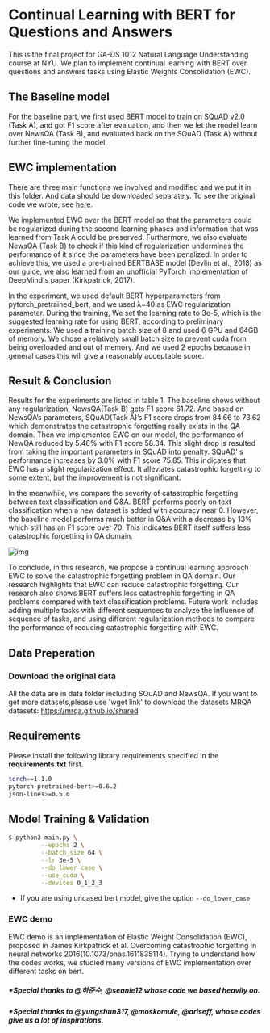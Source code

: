 # Continual Learning with BERT for Questions and Answers
This is the final project for GA-DS 1012 Natural Language Understanding course at NYU. We plan to implement continual learning with BERT over questions and answers tasks using Elastic Weights Consolidation (EWC).

## The Baseline model
For the baseline part, we first used BERT model to train on SQuAD v2.0 (Task A), and got F1 score after evaluation, and then we let the model learn over NewsQA (Task B),  and evaluated back on the SQuAD (Task A) without further fine-tuning the model.

## EWC implementation
There are three main functions we involved and modified and we put it in this folder. And data should be downloaded separately. To see the original code we wrote, see [here](https://github.com/JasonZhangzy1757/mrqa_for_nlu).

We implemented EWC over the BERT model so that the parameters could be regularized during the second learning phases and information that was learned from Task A could be preserved. Furthermore, we also evaluate NewsQA (Task B) to check if this kind of regularization undermines the performance of it since the parameters have been penalized. In order to achieve this, we used a pre-trained BERTBASE model (Devlin et al., 2018) as our guide, we also learned from an unofficial PyTorch implementation of DeepMind's paper (Kirkpatrick, 2017). 

In the experiment, we used default BERT hyperparameters from pytorch_pretrained_bert, and we used  λ=40 as EWC regularization parameter. During the training, We set the learning rate to 3e-5, which is the suggested learning rate for using BERT, according to preliminary experiments. We used a training batch size of 8 and used 6 GPU and 64GB of memory. We chose a relatively small batch size to prevent cuda from being overloaded and out of memory. And we used 2 epochs because in general cases this will give a reasonably acceptable score.

## Result & Conclusion

Results for the experiments are listed in table 1. The baseline shows without any regularization, NewsQA(Task B) gets F1 score 61.72. And based on NewsQA’s parameters, SQuAD(Task A)’s F1 score drops from 84.66 to 73.62 which demonstrates the catastrophic forgetting really exists in the QA domain. Then we implemented EWC on our model, the performance of NewQA reduced by 5.48% with F1 score 58.34. This slight drop is resulted from taking the important parameters in SQuAD into penalty. SQuAD’ s performance increases by 3.0% with F1 score 75.85. This indicates that EWC has a slight regularization effect. It alleviates catastrophic forgetting to some extent, but the improvement is not significant.

In the meanwhile, we compare the severity of catastrophic forgetting between text classification and Q&A.  BERT performs poorly on text classification when a new dataset is added with accuracy near 0. However, the baseline model performs much better in Q&A with a decrease by 13% which still has an F1 score over 70. This indicates BERT itself suffers less catastrophic forgetting in QA domain. 

![img](https://github.com/JasonZhangzy1757/NLU_Final_Project/blob/master/result.png)

To conclude, in this research, we propose a continual learning approach EWC to solve the catastrophic forgetting problem in QA domain. Our research highlights that EWC can reduce catastrophic forgetting. Our research also shows BERT suffers less catastrophic forgetting in QA problems compared with text classification problems. Future work includes adding multiple tasks with different sequences to analyze the influence of sequence of tasks, and using different regularization methods to compare the performance of reducing catastrophic forgetting with EWC.


## Data Preperation
### Download the original data
All the data are in data folder including SQuAD and NewsQA. If you want to get more datasets,please use 'wget link'
to download the datasets
MRQA datasets: https://mrqa.github.io/shared

## Requirements
Please install the following library requirements specified in the **requirements.txt** first.

```bash
torch==1.1.0
pytorch-pretrained-bert>=0.6.2
json-lines>=0.5.0
```

## Model Training & Validation

```bash
$ python3 main.py \
         --epochs 2 \
         --batch_size 64 \
         --lr 3e-5 \
         --do_lower_case \
         --use_cuda \
         --devices 0_1_2_3
```
- If you are using uncased bert model, give the option `--do_lower_case`


### EWC demo 
EWC demo is an implementation of Elastic Weight Consolidation (EWC), proposed in James Kirkpatrick et al. Overcoming catastrophic forgetting in neural networks 2016(10.1073/pnas.1611835114). Trying to understand how the codes works, we studied many versions of EWC implementation over different tasks on bert.

##### *Special thanks to @하준수, @seanie12 whose code we based heavily on.
##### *Special thanks to @yungshun317, @moskomule, @ariseff, whose codes give us a lot of inspirations.
